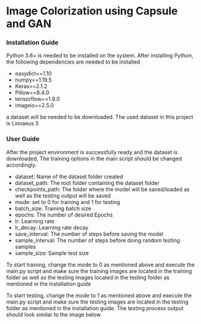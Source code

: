 # Image Colorization using Capsule and GAN

### Installation Guide

Python 3.6+ is needed to be installed on the system.
After installing Python, the following dependencies are needed to be installed 

- easydict==1.10
- numpy==1.19.5
- Keras==2.1.2
- Pillow==8.4.0
- tensorflow==1.9.0
- imageio==2.5.0

a dataset will be needed to be downloaded. 
The used dataset in this project is Linnaeus 5 

### User Guide
After the project environment is successfully ready and the dataset is downloaded, 
The training options in the main script should be changed accordingly.

-	dataset: Name of the dataset folder created
-	dataset_path: The root folder containing the dataset folder
-	checkpoints_path: The folder where the model will be saved/loaded as well as the testing output will be saved
-	mode: set to 0 for training and 1 for testing
-	batch_size: Training batch size
-	epochs: The number of desired Epochs
-	lr: Learning rate
-	lr_decay: Learning rate decay
-	save_interval: The number of steps before saving the model
-	sample_interval: The number of steps before doing random testing samples
-	sample_size: Sample test size

 

To start training, change the mode to 0 as mentioned above and execute the main.py script 
and make sure the training images are located in the training folder as well as the testing images 
located in the testing folder as mentioned in the installation guide


To start testing, change the mode to 1 as mentioned above and execute the main.py script 
and make sure the testing images are located in the testing folder as mentioned in the installation guide.
The testing process output should look similar to the image below
